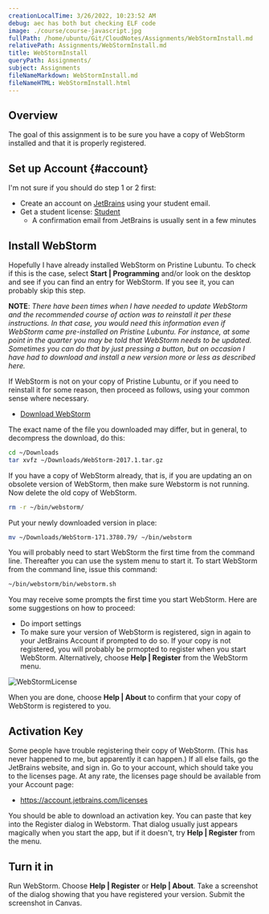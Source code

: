 ```yaml
---
creationLocalTime: 3/26/2022, 10:23:52 AM
debug: aec has both but checking ELF code
image: ./course/course-javascript.jpg
fullPath: /home/ubuntu/Git/CloudNotes/Assignments/WebStormInstall.md
relativePath: Assignments/WebStormInstall.md
title: WebStormInstall
queryPath: Assignments/
subject: Assignments
fileNameMarkdown: WebStormInstall.md
fileNameHTML: WebStormInstall.html
---
```



<!-- toc -->
<!-- tocstop -->

## Overview

The goal of this assignment is to be sure you have a copy of WebStorm installed and that it is properly registered.

## Set up Account {#account}

I'm not sure if you should do step 1 or 2 first:

- Create an account on [JetBrains](https://account.jetbrains.com/login) using your student email.
- Get a student license: [Student](https://www.jetbrains.com/shop/eform/students)
  - A confirmation email from JetBrains is usually sent in a few minutes


## Install WebStorm

Hopefully I have already installed WebStorm on Pristine Lubuntu. To check if this is the case, select **Start | Programming** and/or look on the desktop and see if you can find an entry for WebStorm. If you see it, you can probably skip this step.

**NOTE**: _There have been times when I have needed to update WebStorm and the recommended course of action was to reinstall it per these instructions. In that case, you would need this information even if WebStorm came pre-installed on Pristine Lubuntu. For instance, at some point in the quarter you may be told that WebStorm needs to be updated. Sometimes you can do that by just pressing a button, but on occasion I have had to download and install a new version more or less as described here._

If WebStorm is not on your copy of Pristine Lubuntu, or if you need to reinstall it for some reason, then proceed as follows, using your common sense where necessary.

- [Download WebStorm](https://www.jetbrains.com/webstorm/)

The exact name of the file you downloaded may differ, but in general, to decompress the download, do this:

```bash
cd ~/Downloads
tar xvfz ~/Downloads/WebStorm-2017.1.tar.gz
```

If you have a copy of WebStorm already, that is, if you are updating an on obsolete version of WebStorm, then make sure Webstorm is not running. Now delete the old copy of WebStorm.

```bash
rm -r ~/bin/webstorm/
```

Put your newly downloaded version in place:

```bash
mv ~/Downloads/WebStorm-171.3780.79/ ~/bin/webstorm
```

You will probably need to start WebStorm the first time from the command line. Thereafter you can use the system menu to start it. To start WebStorm from the command line, issue this command:

```bash
~/bin/webstorm/bin/webstorm.sh
```

You may receive some prompts the first time you start WebStorm. Here are some suggestions on how to proceed:

- Do import settings
- To make sure your version of WebStorm is registered, sign in again to your JetBrains Account if prompted to do so. If your copy is not registered, you will probably be prmopted to register when you start WebStorm. Alternatively, choose **Help | Register** from the WebStorm menu.

![WebStormLicense](https://s3.amazonaws.com/bucket01.elvenware.com/images/WebStormLicense.png)

When you are done, choose **Help | About** to confirm that your copy of WebStorm is registered to you.

## Activation Key

Some people have trouble registering their copy of WebStorm. (This has never happened to me, but apparently it can happen.) If all else fails, go the JetBrains website, and sign in. Go to your account, which should take you to the licenses page. At any rate, the licenses page should be available from your Account page:

- <https://account.jetbrains.com/licenses>

You should be able to download an activation key. You can paste that key into the Register dialog in Webstorm. That dialog usually just appears magically when you start the app, but if it doesn't, try **Help | Register** from the menu.

## Turn it in

Run WebStorm. Choose **Help | Register** or **Help | About**. Take a screenshot of the dialog showing that you have registered your version. Submit the screenshot in Canvas.

